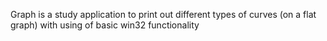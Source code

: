 Graph is a study application to print out different types of curves (on a flat graph) with using of basic win32 functionality

